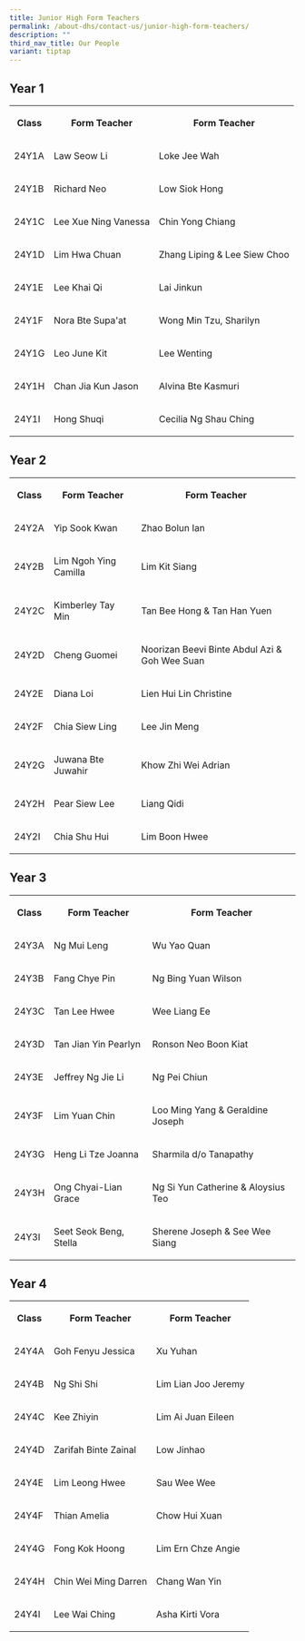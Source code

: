 ```yaml
---
title: Junior High Form Teachers
permalink: /about-dhs/contact-us/junior-high-form-teachers/
description: ""
third_nav_title: Our People
variant: tiptap
---
```

<h2>Year 1</h2>
<table style="minWidth: 75px">
<colgroup>
<col>
<col>
<col>
</colgroup>
<tbody>
<tr>
<th rowspan="1" colspan="1">
<p>Class</p>
</th>
<th rowspan="1" colspan="1">
<p>Form Teacher</p>
</th>
<th rowspan="1" colspan="1">
<p>Form Teacher</p>
</th>
</tr>
<tr>
<td rowspan="1" colspan="1">
<p>24Y1A</p>
</td>
<td rowspan="1" colspan="1">
<p>Law Seow Li</p>
</td>
<td rowspan="1" colspan="1">
<p>Loke Jee Wah</p>
</td>
</tr>
<tr>
<td rowspan="1" colspan="1">
<p>24Y1B</p>
</td>
<td rowspan="1" colspan="1">
<p>Richard Neo</p>
</td>
<td rowspan="1" colspan="1">
<p>Low Siok Hong</p>
</td>
</tr>
<tr>
<td rowspan="1" colspan="1">
<p>24Y1C</p>
</td>
<td rowspan="1" colspan="1">
<p>Lee Xue Ning Vanessa</p>
</td>
<td rowspan="1" colspan="1">
<p>Chin Yong Chiang</p>
</td>
</tr>
<tr>
<td rowspan="1" colspan="1">
<p>24Y1D</p>
</td>
<td rowspan="1" colspan="1">
<p>Lim Hwa Chuan</p>
</td>
<td rowspan="1" colspan="1">
<p>Zhang Liping &amp; Lee Siew Choo</p>
</td>
</tr>
<tr>
<td rowspan="1" colspan="1">
<p>24Y1E</p>
</td>
<td rowspan="1" colspan="1">
<p>Lee Khai Qi</p>
</td>
<td rowspan="1" colspan="1">
<p>Lai Jinkun</p>
</td>
</tr>
<tr>
<td rowspan="1" colspan="1">
<p>24Y1F</p>
</td>
<td rowspan="1" colspan="1">
<p>Nora Bte Supa'at</p>
</td>
<td rowspan="1" colspan="1">
<p>Wong Min Tzu, Sharilyn</p>
</td>
</tr>
<tr>
<td rowspan="1" colspan="1">
<p>24Y1G</p>
</td>
<td rowspan="1" colspan="1">
<p>Leo June Kit</p>
</td>
<td rowspan="1" colspan="1">
<p>Lee Wenting</p>
</td>
</tr>
<tr>
<td rowspan="1" colspan="1">
<p>24Y1H</p>
</td>
<td rowspan="1" colspan="1">
<p>Chan Jia Kun Jason</p>
</td>
<td rowspan="1" colspan="1">
<p>Alvina Bte Kasmuri</p>
</td>
</tr>
<tr>
<td rowspan="1" colspan="1">
<p>24Y1I</p>
</td>
<td rowspan="1" colspan="1">
<p>Hong Shuqi</p>
</td>
<td rowspan="1" colspan="1">
<p>Cecilia Ng Shau Ching</p>
</td>
</tr>
</tbody>
</table>
<h2>Year 2</h2>
<table style="minWidth: 75px">
<colgroup>
<col>
<col>
<col>
</colgroup>
<tbody>
<tr>
<th rowspan="1" colspan="1">
<p>Class</p>
</th>
<th rowspan="1" colspan="1">
<p>Form Teacher</p>
</th>
<th rowspan="1" colspan="1">
<p>Form Teacher</p>
</th>
</tr>
<tr>
<td rowspan="1" colspan="1">
<p>24Y2A</p>
</td>
<td rowspan="1" colspan="1">
<p>Yip Sook Kwan</p>
</td>
<td rowspan="1" colspan="1">
<p>Zhao Bolun Ian</p>
</td>
</tr>
<tr>
<td rowspan="1" colspan="1">
<p>24Y2B</p>
</td>
<td rowspan="1" colspan="1">
<p>Lim Ngoh Ying Camilla</p>
</td>
<td rowspan="1" colspan="1">
<p>Lim Kit Siang</p>
</td>
</tr>
<tr>
<td rowspan="1" colspan="1">
<p>24Y2C</p>
</td>
<td rowspan="1" colspan="1">
<p>Kimberley Tay Min</p>
</td>
<td rowspan="1" colspan="1">
<p>Tan Bee Hong &amp; Tan Han Yuen</p>
</td>
</tr>
<tr>
<td rowspan="1" colspan="1">
<p>24Y2D</p>
</td>
<td rowspan="1" colspan="1">
<p>Cheng Guomei</p>
</td>
<td rowspan="1" colspan="1">
<p>Noorizan Beevi Binte Abdul Azi &amp; Goh Wee Suan</p>
</td>
</tr>
<tr>
<td rowspan="1" colspan="1">
<p>24Y2E</p>
</td>
<td rowspan="1" colspan="1">
<p>Diana Loi</p>
</td>
<td rowspan="1" colspan="1">
<p>Lien Hui Lin Christine</p>
</td>
</tr>
<tr>
<td rowspan="1" colspan="1">
<p>24Y2F</p>
</td>
<td rowspan="1" colspan="1">
<p>Chia Siew Ling</p>
</td>
<td rowspan="1" colspan="1">
<p>Lee Jin Meng</p>
</td>
</tr>
<tr>
<td rowspan="1" colspan="1">
<p>24Y2G</p>
</td>
<td rowspan="1" colspan="1">
<p>Juwana Bte Juwahir</p>
</td>
<td rowspan="1" colspan="1">
<p>Khow Zhi Wei Adrian</p>
</td>
</tr>
<tr>
<td rowspan="1" colspan="1">
<p>24Y2H</p>
</td>
<td rowspan="1" colspan="1">
<p>Pear Siew Lee</p>
</td>
<td rowspan="1" colspan="1">
<p>Liang Qidi</p>
</td>
</tr>
<tr>
<td rowspan="1" colspan="1">
<p>24Y2I</p>
</td>
<td rowspan="1" colspan="1">
<p>Chia Shu Hui</p>
</td>
<td rowspan="1" colspan="1">
<p>Lim Boon Hwee</p>
</td>
</tr>
</tbody>
</table>
<h2>Year 3</h2>
<table style="minWidth: 75px">
<colgroup>
<col>
<col>
<col>
</colgroup>
<tbody>
<tr>
<th rowspan="1" colspan="1">
<p>Class</p>
</th>
<th rowspan="1" colspan="1">
<p>Form Teacher</p>
</th>
<th rowspan="1" colspan="1">
<p>Form Teacher</p>
</th>
</tr>
<tr>
<td rowspan="1" colspan="1">
<p>24Y3A</p>
</td>
<td rowspan="1" colspan="1">
<p>Ng Mui Leng</p>
</td>
<td rowspan="1" colspan="1">
<p>Wu Yao Quan</p>
</td>
</tr>
<tr>
<td rowspan="1" colspan="1">
<p>24Y3B</p>
</td>
<td rowspan="1" colspan="1">
<p>Fang Chye Pin</p>
</td>
<td rowspan="1" colspan="1">
<p>Ng Bing Yuan Wilson</p>
</td>
</tr>
<tr>
<td rowspan="1" colspan="1">
<p>24Y3C</p>
</td>
<td rowspan="1" colspan="1">
<p>Tan Lee Hwee</p>
</td>
<td rowspan="1" colspan="1">
<p>Wee Liang Ee</p>
</td>
</tr>
<tr>
<td rowspan="1" colspan="1">
<p>24Y3D</p>
</td>
<td rowspan="1" colspan="1">
<p>Tan Jian Yin Pearlyn</p>
</td>
<td rowspan="1" colspan="1">
<p>Ronson Neo Boon Kiat</p>
</td>
</tr>
<tr>
<td rowspan="1" colspan="1">
<p>24Y3E</p>
</td>
<td rowspan="1" colspan="1">
<p>Jeffrey Ng Jie Li</p>
</td>
<td rowspan="1" colspan="1">
<p>Ng Pei Chiun</p>
</td>
</tr>
<tr>
<td rowspan="1" colspan="1">
<p>24Y3F</p>
</td>
<td rowspan="1" colspan="1">
<p>Lim Yuan Chin</p>
</td>
<td rowspan="1" colspan="1">
<p>Loo Ming Yang &amp; Geraldine Joseph</p>
</td>
</tr>
<tr>
<td rowspan="1" colspan="1">
<p>24Y3G</p>
</td>
<td rowspan="1" colspan="1">
<p>Heng Li Tze Joanna</p>
</td>
<td rowspan="1" colspan="1">
<p>Sharmila d/o Tanapathy</p>
</td>
</tr>
<tr>
<td rowspan="1" colspan="1">
<p>24Y3H</p>
</td>
<td rowspan="1" colspan="1">
<p>Ong Chyai-Lian Grace</p>
</td>
<td rowspan="1" colspan="1">
<p>Ng Si Yun Catherine &amp; Aloysius Teo</p>
</td>
</tr>
<tr>
<td rowspan="1" colspan="1">
<p>24Y3I</p>
</td>
<td rowspan="1" colspan="1">
<p>Seet Seok Beng, Stella</p>
</td>
<td rowspan="1" colspan="1">
<p>Sherene Joseph &amp; See Wee Siang</p>
</td>
</tr>
</tbody>
</table>
<h2>Year 4</h2>
<table style="minWidth: 75px">
<colgroup>
<col>
<col>
<col>
</colgroup>
<tbody>
<tr>
<th rowspan="1" colspan="1">
<p>Class</p>
</th>
<th rowspan="1" colspan="1">
<p>Form Teacher</p>
</th>
<th rowspan="1" colspan="1">
<p>Form Teacher</p>
</th>
</tr>
<tr>
<td rowspan="1" colspan="1">
<p>24Y4A</p>
</td>
<td rowspan="1" colspan="1">
<p>Goh Fenyu Jessica</p>
</td>
<td rowspan="1" colspan="1">
<p>Xu Yuhan</p>
</td>
</tr>
<tr>
<td rowspan="1" colspan="1">
<p>24Y4B</p>
</td>
<td rowspan="1" colspan="1">
<p>Ng Shi Shi</p>
</td>
<td rowspan="1" colspan="1">
<p>Lim Lian Joo Jeremy</p>
</td>
</tr>
<tr>
<td rowspan="1" colspan="1">
<p>24Y4C</p>
</td>
<td rowspan="1" colspan="1">
<p>Kee Zhiyin</p>
</td>
<td rowspan="1" colspan="1">
<p>Lim Ai Juan Eileen</p>
</td>
</tr>
<tr>
<td rowspan="1" colspan="1">
<p>24Y4D</p>
</td>
<td rowspan="1" colspan="1">
<p>Zarifah Binte Zainal</p>
</td>
<td rowspan="1" colspan="1">
<p>Low Jinhao</p>
</td>
</tr>
<tr>
<td rowspan="1" colspan="1">
<p>24Y4E</p>
</td>
<td rowspan="1" colspan="1">
<p>Lim Leong Hwee</p>
</td>
<td rowspan="1" colspan="1">
<p>Sau Wee Wee</p>
</td>
</tr>
<tr>
<td rowspan="1" colspan="1">
<p>24Y4F</p>
</td>
<td rowspan="1" colspan="1">
<p>Thian Amelia</p>
</td>
<td rowspan="1" colspan="1">
<p>Chow Hui Xuan</p>
</td>
</tr>
<tr>
<td rowspan="1" colspan="1">
<p>24Y4G</p>
</td>
<td rowspan="1" colspan="1">
<p>Fong Kok Hoong</p>
</td>
<td rowspan="1" colspan="1">
<p>Lim Ern Chze Angie</p>
</td>
</tr>
<tr>
<td rowspan="1" colspan="1">
<p>24Y4H</p>
</td>
<td rowspan="1" colspan="1">
<p>Chin Wei Ming Darren</p>
</td>
<td rowspan="1" colspan="1">
<p>Chang Wan Yin</p>
</td>
</tr>
<tr>
<td rowspan="1" colspan="1">
<p>24Y4I</p>
</td>
<td rowspan="1" colspan="1">
<p>Lee Wai Ching</p>
</td>
<td rowspan="1" colspan="1">
<p>Asha Kirti Vora</p>
</td>
</tr>
</tbody>
</table>
<p></p>